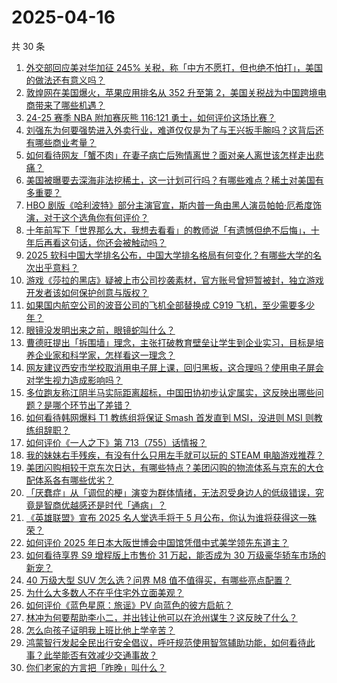 # 2025-04-16

共 30 条

<!-- BEGIN ZHIHUVIDEO -->
<!-- 最后更新时间 Wed Apr 16 2025 18:09:04 GMT+0800 (China Standard Time) -->
1. [外交部回应美对华加征 245% 关税，称「中方不愿打，但也绝不怕打」，美国的做法还有意义吗？](https://www.zhihu.com/question/1895809164938277476)
1. [敦煌网在美国爆火，苹果应用排名从 352 升至第 2，美国关税战为中国跨境电商带来了哪些机遇？](https://www.zhihu.com/question/1895610554514634740)
1. [24-25 赛季 NBA 附加赛灰熊 116:121 勇士，如何评价这场比赛？](https://www.zhihu.com/question/1895781470573949815)
1. [刘强东为何要强势进入外卖行业，难道仅仅是为了与王兴扳手腕吗？这背后还有哪些商业考量？](https://www.zhihu.com/question/12898372957)
1. [如何看待网友「蟹不肉」在妻子病亡后殉情离世？面对亲人离世该怎样走出悲痛？](https://www.zhihu.com/question/1894688625788163796)
1. [美国被曝要去深海非法挖稀土，这一计划可行吗？有哪些难点？稀土对美国有多重要？](https://www.zhihu.com/question/1895745312800334128)
1. [HBO 剧版《哈利波特》部分主演官宣，斯内普一角由黑人演员帕帕·厄希度饰演，对于这个选角你有何评价？](https://www.zhihu.com/question/1895406529378751445)
1. [十年前写下「世界那么大，我想去看看」的教师说「有遗憾但绝不后悔」，十年后再看这句话，你还会被触动吗？](https://www.zhihu.com/question/1895496358540077000)
1. [2025 软科中国大学排名公布，中国大学排名格局有何变化？有哪些大学的名次出乎意料？](https://www.zhihu.com/question/1895448004594460471)
1. [游戏《莎拉的黑店》疑被上市公司抄袭素材，官方账号曾短暂被封，独立游戏开发者该如何保护创意与版权？](https://www.zhihu.com/question/1895798339909416783)
1. [如果国内航空公司的波音公司的飞机全部替换成 C919 飞机，至少需要多少年？](https://www.zhihu.com/question/1893870981619101860)
1. [眼镜没发明出来之前，眼镜蛇叫什么？](https://www.zhihu.com/question/1888387205346616117)
1. [曹德旺提出「拆围墙」理念，主张打破教育壁垒让学生到企业实习，目标是培养企业家和科学家，怎样看这一理念？](https://www.zhihu.com/question/1895598769816434186)
1. [网友建议西安市学校取消用电子屏上课，回归黑板，这合理吗？使用电子屏会对学生视力造成影响吗？](https://www.zhihu.com/question/1895772694135403587)
1. [多位跑友称江阴半马实际距离超标，中国田协初步认定属实，这反映出哪些问题？是哪个环节出了差错？](https://www.zhihu.com/question/1895518255554209420)
1. [如何看待韩网爆料 T1 教练组将保证 Smash 首发直到 MSI，没进则 MSI 则教练组辞职？](https://www.zhihu.com/question/1895750404727361955)
1. [如何评价《一人之下》第 713（755）话情报？](https://www.zhihu.com/question/1895853788532807294)
1. [我的妹妹右手残疾，有没有什么只用左手就可以玩的 STEAM 电脑游戏推荐？](https://www.zhihu.com/question/1895500325173055675)
1. [美团闪购相较于京东次日达，有哪些特点？美团闪购的物流体系与京东的大仓配体系各有哪些优劣？](https://www.zhihu.com/question/1895447697009373624)
1. [「厌蠢症」从「调侃的梗」演变为群体情绪，无法忍受身边人的低级错误，究竟是智商优越感还是时代「通病」？](https://www.zhihu.com/question/14662382311)
1. [《英雄联盟》宣布 2025 名人堂选手将于 5 月公布，你认为谁将获得这一殊荣？](https://www.zhihu.com/question/1895751777988621566)
1. [如何评价 2025 年日本大阪世博会中国馆凭借中式美学领先东道主？](https://www.zhihu.com/question/1895564000210690778)
1. [如何看待享界 S9 增程版上市售价 31 万起，能否成为 30 万级豪华轿车市场的新宠？](https://www.zhihu.com/question/1895875163158992226)
1. [40 万级大型 SUV 怎么选？问界 M8 值不值得买，有哪些亮点配置？](https://www.zhihu.com/question/1895792130481444370)
1. [为什么大多数人不在乎住宅外立面美观？](https://www.zhihu.com/question/387234651)
1. [如何评价《蓝色星原：旅谣》PV 向蓝色的彼方启航？](https://www.zhihu.com/question/1895560920043860875)
1. [林冲为何要帮助李小二，并出钱让他可以在沧州谋生？这反映了什么？](https://www.zhihu.com/question/624366477)
1. [怎么向孩子证明我上班比他上学辛苦？](https://www.zhihu.com/question/1893441764196607626)
1. [鸿蒙智行发起全民出行安全倡议，呼吁规范使用智驾辅助功能，如何看待此事？此举能否有效减少交通事故？](https://www.zhihu.com/question/1895530195005457964)
1. [你们老家的方言把「昨晚」叫什么？](https://www.zhihu.com/question/1895458122761491072)
<!-- END ZHIHUVIDEO -->
